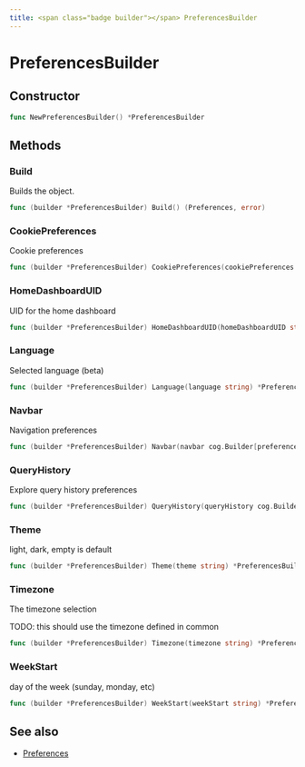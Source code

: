 ```yaml
---
title: <span class="badge builder"></span> PreferencesBuilder
---
```

# <span class="badge builder"></span> PreferencesBuilder

## Constructor

```go
func NewPreferencesBuilder() *PreferencesBuilder
```
## Methods

### <span class="badge object-method"></span> Build

Builds the object.

```go
func (builder *PreferencesBuilder) Build() (Preferences, error)
```

### <span class="badge object-method"></span> CookiePreferences

Cookie preferences

```go
func (builder *PreferencesBuilder) CookiePreferences(cookiePreferences cog.Builder[preferences.CookiePreferences]) *PreferencesBuilder
```

### <span class="badge object-method"></span> HomeDashboardUID

UID for the home dashboard

```go
func (builder *PreferencesBuilder) HomeDashboardUID(homeDashboardUID string) *PreferencesBuilder
```

### <span class="badge object-method"></span> Language

Selected language (beta)

```go
func (builder *PreferencesBuilder) Language(language string) *PreferencesBuilder
```

### <span class="badge object-method"></span> Navbar

Navigation preferences

```go
func (builder *PreferencesBuilder) Navbar(navbar cog.Builder[preferences.NavbarPreference]) *PreferencesBuilder
```

### <span class="badge object-method"></span> QueryHistory

Explore query history preferences

```go
func (builder *PreferencesBuilder) QueryHistory(queryHistory cog.Builder[preferences.QueryHistoryPreference]) *PreferencesBuilder
```

### <span class="badge object-method"></span> Theme

light, dark, empty is default

```go
func (builder *PreferencesBuilder) Theme(theme string) *PreferencesBuilder
```

### <span class="badge object-method"></span> Timezone

The timezone selection

TODO: this should use the timezone defined in common

```go
func (builder *PreferencesBuilder) Timezone(timezone string) *PreferencesBuilder
```

### <span class="badge object-method"></span> WeekStart

day of the week (sunday, monday, etc)

```go
func (builder *PreferencesBuilder) WeekStart(weekStart string) *PreferencesBuilder
```

## See also

 * <span class="badge object-type-struct"></span> [Preferences](./object-Preferences.md)
